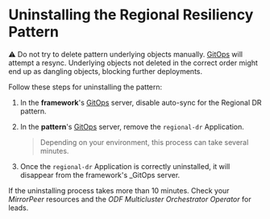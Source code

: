 # Uninstalling the Regional Resiliency Pattern

:warning: Do not try to delete pattern underlying objects manually. [GitOps][gitops] will attempt a
resync. Underlying objects not deleted in the correct order might end up as dangling objects,
blocking further deployments.

Follow these steps for uninstalling the pattern:

1. In the **framework**'s [GitOps][gitops] server, disable auto-sync for the Regional DR pattern.

2. In the **pattern**'s [GitOps][gitops] server, remove the `regional-dr` Application.

   > Depending on your environment, this process can take several minutes.

3. Once the `regional-dr` Application is correctly uninstalled, it will disappear from the
   framework's _GitOps server.

If the uninstalling process takes more than 10 minutes. Check your _MirrorPeer_ resources and the
_ODF Multicluster Orchestrator Operator_ for leads.

[gitops]: https://www.redhat.com/en/technologies/cloud-computing/openshift/gitops

